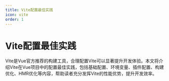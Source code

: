 ```yaml
---
title: Vite配置最佳实践
icon: vite
order: 1
---
```


# Vite配置最佳实践

Vite是Vue官方推荐的构建工具，合理配置Vite可以显著提升开发体验。本文将介绍Vite在Vue项目中的配置最佳实践，包括基础配置、环境变量、插件配置、构建优化、HMR优化等内容，帮助读者充分发挥Vite的性能优势，提升开发效率。

